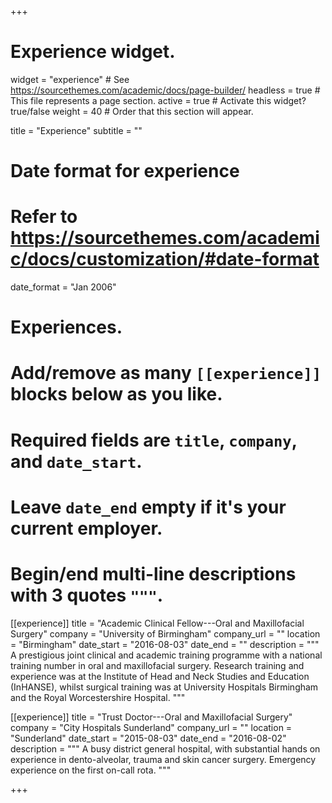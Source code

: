 +++
# Experience widget.
widget = "experience"  # See https://sourcethemes.com/academic/docs/page-builder/
headless = true  # This file represents a page section.
active = true  # Activate this widget? true/false
weight = 40  # Order that this section will appear.

title = "Experience"
subtitle = ""

# Date format for experience
#   Refer to https://sourcethemes.com/academic/docs/customization/#date-format
date_format = "Jan 2006"

# Experiences.
#   Add/remove as many `[[experience]]` blocks below as you like.
#   Required fields are `title`, `company`, and `date_start`.
#   Leave `date_end` empty if it's your current employer.
#   Begin/end multi-line descriptions with 3 quotes `"""`.
[[experience]]
  title = "Academic Clinical Fellow---Oral and Maxillofacial Surgery"
  company = "University of Birmingham"
  company_url = ""
  location = "Birmingham"
  date_start = "2016-08-03"
  date_end = ""
  description = """
A prestigious joint clinical and academic training programme with a national training number in oral and maxillofacial surgery. Research training and experience was at the Institute of Head and Neck Studies and Education (InHANSE), whilst surgical training was at University Hospitals Birmingham and the Royal Worcestershire Hospital.
  """

[[experience]]
  title = "Trust Doctor---Oral and Maxillofacial Surgery"
  company = "City Hospitals Sunderland"
  company_url = ""
  location = "Sunderland"
  date_start = "2015-08-03"
  date_end = "2016-08-02"
  description = """
A busy district general hospital, with substantial hands on experience in dento-alveolar, trauma and skin cancer surgery. Emergency experience on the first on-call rota.
"""

+++
